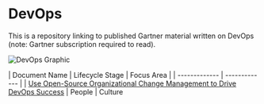 # DevOps
This is a repository linking to published Gartner material written on DevOps (note: Gartner subscription required to read).

![DevOps Graphic](https://user-images.githubusercontent.com/118203283/201713158-726e6256-f9e8-4d12-8a3b-1b28409288ed.png)


| Document Name  | Lifecycle Stage | Focus Area |
| ------------- | ------------- |
| [Use Open-Source Organizational Change Management to Drive DevOps Success](https://www.gartner.com/document/code/739186)  | People | Culture
